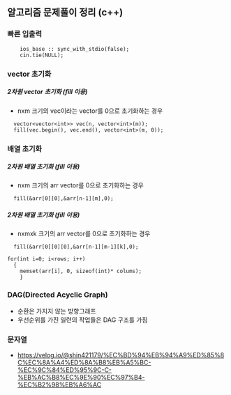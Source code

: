 ## 알고리즘 문제풀이 정리 (c++)

### 빠른 입출력

```
    ios_base :: sync_with_stdio(false);
    cin.tie(NULL);
```

### vector 초기화

##### 2차원 vector 초기화 (fill 이용)

- nxm 크기의 vec이라는 vector를 0으로 초기화하는 경우

```
  vector<vector<int>> vec(n, vector<int>(m));
  fill(vec.begin(), vec.end(), vector<int>(m, 0));
```

### 배열 초기화

##### 2차원 배열 초기화 (fill 이용)

- nxm 크기의 arr vector를 0으로 초기화하는 경우

```
  fill(&arr[0][0],&arr[n-1][m],0);
```

##### 2차원 배열 초기화 (fill 이용)

- nxmxk 크기의 arr vector를 0으로 초기화하는 경우

```
  fill(&arr[0][0][0],&arr[n-1][m-1][k],0);
```

```
for(int i=0; i<rows; i++)
  {
    memset(arr[i], 0, sizeof(int)* colums);
    }
```

### DAG(Directed Acyclic Graph)

- 순환은 가지지 않는 방향그래프
- 우선순위를 가진 일련의 작업들은 DAG 구조를 가짐

### 문자열

- https://velog.io/@shin421179/%EC%BD%94%EB%94%A9%ED%85%8C%EC%8A%A4%ED%8A%B8%EB%A5%BC-%EC%9C%84%ED%95%9C-C-%EB%AC%B8%EC%9E%90%EC%97%B4-%EC%B2%98%EB%A6%AC
